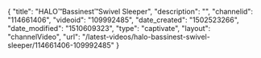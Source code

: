 {
    "title": "HALO&trade;Bassinest&trade;Swivel Sleeper",
    "description": "",
    "channelid": "114661406",
    "videoid": "109992485",
    "date_created": "1502523266",
    "date_modified": "1510609323",
    "type": "captivate",
    "layout": "channelVideo",
    "url": "\/latest-videos\/halo-bassinest-swivel-sleeper\/114661406-109992485"
}